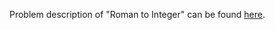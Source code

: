 Problem description of "Roman to Integer" can be found [here](https://leetcode.com/problems/roman-to-integer/solution/).